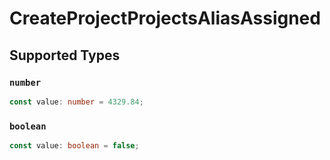 # CreateProjectProjectsAliasAssigned


## Supported Types

### `number`

```typescript
const value: number = 4329.84;
```

### `boolean`

```typescript
const value: boolean = false;
```


